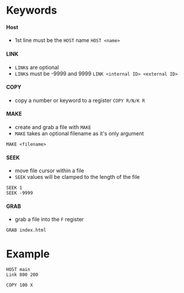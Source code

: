 # Keywords
#### Host
- 1st line must be the `HOST` name
`HOST <name>`

#### LINK
- `LINK`s are optional
- `LINK`s must be -9999 and 9999
`LINK <internal ID> <external ID>`

#### COPY
- copy a number or keyword to a register
`COPY R/N/K R`

#### MAKE
- create and grab a file with `MAKE`
- `MAKE` takes an optional filename as it's only argument
```exa
MAKE <filename>
```

#### SEEK
- move file cursor within a file
- `SEEK` values will be clamped to the length of the file
```exa
SEEK 1
SEEK -9999
```

#### GRAB
- grab a file into the `F` register

```exa
GRAB index.html
```

# Example
```exa
HOST main
Link 800 200

COPY 100 X
```
